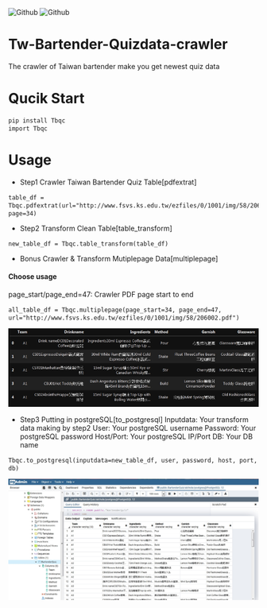 ![Github](https://img.shields.io/github/license/dapingtai/Tw-Bartender-Quizdata-crawler?style=for-the-badge)
![Github](https://img.shields.io/pypi/v/Tbqc?style=for-the-badge)
# Tw-Bartender-Quizdata-crawler
The crawler of Taiwan bartender make you get newest quiz data
# Qucik Start
```
pip install Tbqc
import Tbqc
```
# Usage
- Step1 Crawler Taiwan Bartender Quiz Table[pdfextrat]
```
table_df = Tbqc.pdfextrat(url="http://www.fsvs.ks.edu.tw/ezfiles/0/1001/img/58/206002.pdf", page=34)
```
- Step2 Transform Clean Table[table_transform]
```
new_table_df = Tbqc.table_transform(table_df)
```
- Bonus Crawler & Transform Mutiplepage Data[multiplepage]
#### Choose usage
page_start/page_end=47: Crawler PDF page start to end
```
all_table_df = Tbqc.multiplepage(page_start=34, page_end=47, url="http://www.fsvs.ks.edu.tw/ezfiles/0/1001/img/58/206002.pdf")
```
![image](https://github.com/dapingtai/Tw-Bartender-Quizdata-crawler/blob/master/coding_record/CleanTable.jpg)
- Step3 Putting in postgreSQL[to_postgresql]
Inputdata: Your transform data making by step2
User: Your postgreSQL username
Password: Your postgreSQL password
Host/Port: Your postgreSQL IP/Port
DB: Your DB name
```
Tbqc.to_postgresql(inputdata=new_table_df, user, password, host, port, db)
```
![image](https://github.com/dapingtai/Tw-Bartender-Quizdata-crawler/blob/master/coding_record/Result.jpg)
